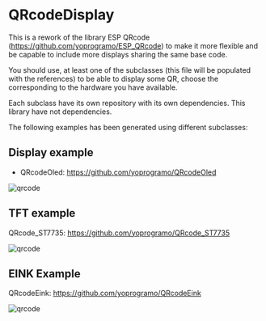 # QRcodeDisplay

This is a rework of the library ESP QRcode (https://github.com/yoprogramo/ESP_QRcode) to make it more flexible and be capable to include more
displays sharing the same base code.  

You should use, at least one of the subclasses (this file will be populated with the references) to be able to display some QR, choose the corresponding to
the hardware you have available.

Each subclass have its own repository with its own dependencies. This library have not dependencies.

The following examples has been generated using different subclasses:


## Display example

* QRcodeOled: https://github.com/yoprogramo/QRcodeOled

![qrcode](https://github.com/yoprogramo/ESP_QRcode/blob/master/src/img/qrcode.JPG?raw=true)

## TFT example

QRcode_ST7735: https://github.com/yoprogramo/QRcode_ST7735

![qrcode](https://github.com/yoprogramo/ESP_QRcode/blob/master/src/img/tftqr.jpg?raw=true)

## EINK Example

QRcodeEink: https://github.com/yoprogramo/QRcodeEink

![qrcode](https://github.com/yoprogramo/ESP_QRcode/blob/master/src/img/einkqr.jpg?raw=true)
